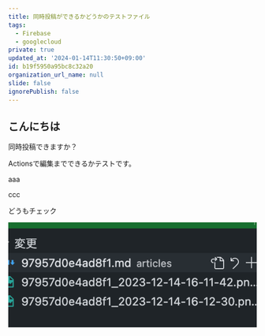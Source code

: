 ```yaml
---
title: 同時投稿ができるかどうかのテストファイル
tags:
  - Firebase
  - googlecloud
private: true
updated_at: '2024-01-14T11:30:50+09:00'
id: b19f5950a95bc8c32a20
organization_url_name: null
slide: false
ignorePublish: false
---
```


## こんにちは
同時投稿できますか？

Actionsで編集までできるかテストです。

aaa

ccc

どうもチェック


![](https://raw.githubusercontent.com/Gardenia-710/articles/main/images/97957d0e4ad8f1_2023-12-14-16-14-07.png)
